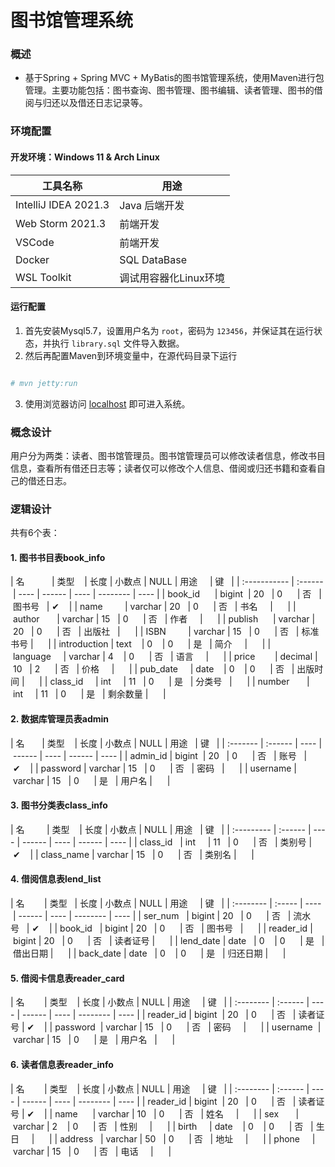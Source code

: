 # 图书馆管理系统

### 概述

 - 基于Spring + Spring MVC + MyBatis的图书馆管理系统，使用Maven进行包管理。主要功能包括：图书查询、图书管理、图书编辑、读者管理、图书的借阅与归还以及借还日志记录等。

### 环境配置
#### 开发环境：Windows 11 & Arch Linux
| 工具名称             | 用途                  |
| -------------------- | --------------------- |
| IntelliJ IDEA 2021.3 | Java 后端开发         |
| Web Storm 2021.3     | 前端开发              |
| VSCode               | 前端开发              |
| Docker               | SQL DataBase          |
| WSL Toolkit          | 调试用容器化Linux环境 |

#### 运行配置
1. 首先安装Mysql5.7，设置用户名为 `root`，密码为 `123456`，并保证其在运行状态，并执行 `library.sql` 文件导入数据。
2. 然后再配置Maven到环境变量中，在源代码目录下运行

```sh

# mvn jetty:run

```

3. 使用浏览器访问 [localhost](http://localhost:8080) 即可进入系统。

### 概念设计

用户分为两类：读者、图书馆管理员。图书馆管理员可以修改读者信息，修改书目信息，查看所有借还日志等；读者仅可以修改个人信息、借阅或归还书籍和查看自己的借还日志。


### 逻辑设计

共有6个表：

#### 1. 图书书目表book_info

| 名           | 类型    | 长度 | 小数点 | NULL | 用途     | 键   |
| :----------- | :------ | ---- | ------ | ---- | -------- | ---- |
| book_id      | bigint  | 20   | 0      | 否   | 图书号   | ✔    |
| name         | varchar | 20   | 0      | 否   | 书名     |      |
| author       | varchar | 15   | 0      | 否   | 作者     |      |
| publish      | varchar | 20   | 0      | 否   | 出版社   |      |
| ISBN         | varchar | 15   | 0      | 否   | 标准书号 |      |
| introduction | text    | 0    | 0      | 是   | 简介     |      |
| language     | varchar | 4    | 0      | 否   | 语言     |      |
| price        | decimal | 10   | 2      | 否   | 价格     |      |
| pub_date     | date    | 0    | 0      | 否   | 出版时间 |      |
| class_id     | int     | 11   | 0      | 是   | 分类号   |      |
| number       | int     | 11   | 0      | 是   | 剩余数量 |      |

  

#### 2. 数据库管理员表admin

| 名       | 类型    | 长度 | 小数点 | NULL | 用途   | 键   |
| :------- | :------ | ---- | ------ | ---- | ------ | ---- |
| admin_id | bigint  | 20   | 0      | 否   | 账号   | ✔    |
| password | varchar | 15   | 0      | 否   | 密码   |      |
| username | varchar | 15   | 0      | 是   | 用户名 |      |

  

#### 3. 图书分类表class_info

| 名         | 类型    | 长度 | 小数点 | NULL | 用途   | 键   |
| :--------- | :------ | ---- | ------ | ---- | ------ | ---- |
| class_id   | int     | 11   | 0      | 否   | 类别号 | ✔    |
| class_name | varchar | 15   | 0      | 否   | 类别名 |      |

  

#### 4. 借阅信息表lend_list

| 名        | 类型   | 长度 | 小数点 | NULL | 用途     | 键   |
| :-------- | :----- | ---- | ------ | ---- | -------- | ---- |
| ser_num   | bigint | 20   | 0      | 否   | 流水号   | ✔    |
| book_id   | bigint | 20   | 0      | 否   | 图书号   |      |
| reader_id | bigint | 20   | 0      | 否   | 读者证号 |      |
| lend_date | date   | 0    | 0      | 是   | 借出日期 |      |
| back_date | date   | 0    | 0      | 是   | 归还日期 |      |

  

#### 5. 借阅卡信息表reader_card

| 名        | 类型    | 长度 | 小数点 | NULL | 用途     | 键   |
| :-------- | :------ | ---- | ------ | ---- | -------- | ---- |
| reader_id | bigint  | 20   | 0      | 否   | 读者证号 | ✔    |
| password  | varchar | 15   | 0      | 否   | 密码     |      |
| username  | varchar | 15   | 0      | 是   | 用户名   |      |

  

#### 6. 读者信息表reader_info

| 名        | 类型    | 长度 | 小数点 | NULL | 用途     | 键   |
| :-------- | :------ | ---- | ------ | ---- | -------- | ---- |
| reader_id | bigint  | 20   | 0      | 否   | 读者证号 | ✔    |
| name      | varchar | 10   | 0      | 否   | 姓名     |      |
| sex       | varchar | 2    | 0      | 否   | 性别     |      |
| birth     | date    | 0    | 0      | 否   | 生日     |      |
| address   | varchar | 50   | 0      | 否   | 地址     |      |
| phone     | varchar | 15   | 0      | 否   | 电话     |      |